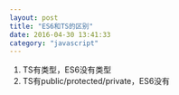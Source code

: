 ```yaml
---
layout: post
title: "ES6和TS的区别"
date: 2016-04-30 13:41:33
category: "javascript"
---
```


1. TS有类型，ES6没有类型
2. TS有public/protected/private，ES6没有